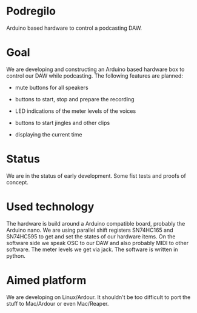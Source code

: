 # Podregilo

Arduino based hardware to control a podcasting DAW.


# Goal

We are developing and constructing an Arduino based hardware box to control our
DAW while podcasting. The following features are planned:

* mute buttons for all speakers

* buttons to start, stop and prepare the recording

* LED indications of the meter levels of the voices

* buttons to start jingles and other clips

* displaying the current time


# Status

We are in the status of early development. Some fist tests and proofs of
concept.


# Used technology

The hardware is build around a Arduino compatible board, probably the Arduino
nano. We are using parallel shift registers SN74HC165 and SN74HC595 to get and
set the states of our hardware items. On the software side we speak OSC to our
DAW and also probably MIDI to other software. The meter levels we get via
jack. The software is written in python.


# Aimed platform

We are developing on Linux/Ardour. It shouldn't be too difficult to port the
stuff to Mac/Ardour or even Mac/Reaper.
